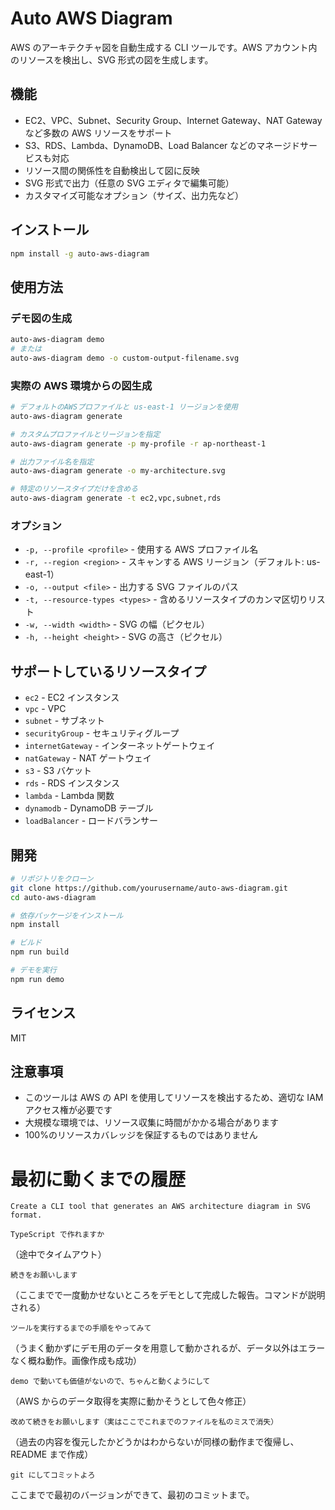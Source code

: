 # Auto AWS Diagram

AWS のアーキテクチャ図を自動生成する CLI ツールです。AWS アカウント内のリソースを検出し、SVG 形式の図を生成します。

## 機能

- EC2、VPC、Subnet、Security Group、Internet Gateway、NAT Gateway など多数の AWS リソースをサポート
- S3、RDS、Lambda、DynamoDB、Load Balancer などのマネージドサービスも対応
- リソース間の関係性を自動検出して図に反映
- SVG 形式で出力（任意の SVG エディタで編集可能）
- カスタマイズ可能なオプション（サイズ、出力先など）

## インストール

```bash
npm install -g auto-aws-diagram
```

## 使用方法

### デモ図の生成

```bash
auto-aws-diagram demo
# または
auto-aws-diagram demo -o custom-output-filename.svg
```

### 実際の AWS 環境からの図生成

```bash
# デフォルトのAWSプロファイルと us-east-1 リージョンを使用
auto-aws-diagram generate

# カスタムプロファイルとリージョンを指定
auto-aws-diagram generate -p my-profile -r ap-northeast-1

# 出力ファイル名を指定
auto-aws-diagram generate -o my-architecture.svg

# 特定のリソースタイプだけを含める
auto-aws-diagram generate -t ec2,vpc,subnet,rds
```

### オプション

- `-p, --profile <profile>` - 使用する AWS プロファイル名
- `-r, --region <region>` - スキャンする AWS リージョン（デフォルト: us-east-1）
- `-o, --output <file>` - 出力する SVG ファイルのパス
- `-t, --resource-types <types>` - 含めるリソースタイプのカンマ区切りリスト
- `-w, --width <width>` - SVG の幅（ピクセル）
- `-h, --height <height>` - SVG の高さ（ピクセル）

## サポートしているリソースタイプ

- `ec2` - EC2 インスタンス
- `vpc` - VPC
- `subnet` - サブネット
- `securityGroup` - セキュリティグループ
- `internetGateway` - インターネットゲートウェイ
- `natGateway` - NAT ゲートウェイ
- `s3` - S3 バケット
- `rds` - RDS インスタンス
- `lambda` - Lambda 関数
- `dynamodb` - DynamoDB テーブル
- `loadBalancer` - ロードバランサー

## 開発

```bash
# リポジトリをクローン
git clone https://github.com/yourusername/auto-aws-diagram.git
cd auto-aws-diagram

# 依存パッケージをインストール
npm install

# ビルド
npm run build

# デモを実行
npm run demo
```

## ライセンス

MIT

## 注意事項

- このツールは AWS の API を使用してリソースを検出するため、適切な IAM アクセス権が必要です
- 大規模な環境では、リソース収集に時間がかかる場合があります
- 100%のリソースカバレッジを保証するものではありません

# 最初に動くまでの履歴

```
Create a CLI tool that generates an AWS architecture diagram in SVG format.
```

```
TypeScript で作れますか
```

（途中でタイムアウト）

```
続きをお願いします
```

（ここまでで一度動かせないところをデモとして完成した報告。コマンドが説明される）


```
ツールを実行するまでの手順をやってみて
```

（うまく動かずにデモ用のデータを用意して動かされるが、データ以外はエラーなく概ね動作。画像作成も成功）

```
demo で動いても価値がないので、ちゃんと動くようにして
```

（AWS からのデータ取得を実際に動かそうとして色々修正）

```
改めて続きをお願いします（実はここでこれまでのファイルを私のミスで消失）
```

（過去の内容を復元したかどうかはわからないが同様の動作まで復帰し、README まで作成）

```
git にしてコミットよろ
```

ここまでで最初のバージョンができて、最初のコミットまで。

